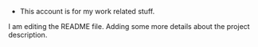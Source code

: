 - This account is for my work related stuff.

I am editing the README file. Adding some more details about the project description.